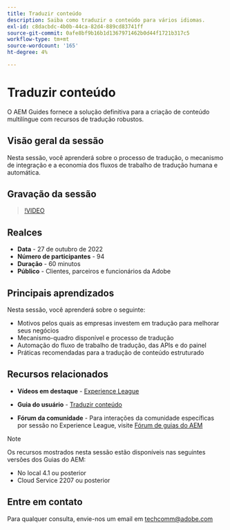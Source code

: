 ```yaml
---
title: Traduzir conteúdo
description: Saiba como traduzir o conteúdo para vários idiomas.
exl-id: c8dacbdc-4b0b-44ca-82d4-889cd83741ff
source-git-commit: 0afe8bf9b16b1d1367971462b0d44f1721b317c5
workflow-type: tm+mt
source-wordcount: '165'
ht-degree: 4%

---
```


# Traduzir conteúdo

O AEM Guides fornece a solução definitiva para a criação de conteúdo multilíngue com recursos de tradução robustos.

## Visão geral da sessão

Nesta sessão, você aprenderá sobre o processo de tradução, o mecanismo de integração e a economia dos fluxos de trabalho de tradução humana e automática.

## Gravação da sessão

>[!VIDEO](https://video.tv.adobe.com/v/3414140/translation-aem-guides?quality=12&learn=on)

## Realces

- **Data** - 27 de outubro de 2022
- **Número de participantes** - 94
- **Duração** - 60 minutos
- **Público** - Clientes, parceiros e funcionários da Adobe

## Principais aprendizados

Nesta sessão, você aprenderá sobre o seguinte:

- Motivos pelos quais as empresas investem em tradução para melhorar seus negócios
- Mecanismo-quadro disponível e processo de tradução
- Automação do fluxo de trabalho de tradução, das APIs e do painel
- Práticas recomendadas para a tradução de conteúdo estruturado

## Recursos relacionados

- **Vídeos em destaque** -  [Experience League](https://experienceleague.adobe.com/docs/experience-manager-guides-learn/videos/advanced-user-guide/overview.html?lang=en)

- **Guia do usuário** - [Traduzir conteúdo](/help/product-guide/install-guide/translation.md)

- **Fórum da comunidade** - Para interações da comunidade específicas por sessão no Experience League, visite [Fórum de guias do AEM](https://experienceleaguecommunities.adobe.com/t5/experience-manager-guides/bd-p/xml-documentation-discussions)

>[!NOTE]
>
> Os recursos mostrados nesta sessão estão disponíveis nas seguintes versões dos Guias do AEM:
>
> - No local 4.1 ou posterior
> - Cloud Service 2207 ou posterior

## Entre em contato

Para qualquer consulta, envie-nos um email em <techcomm@adobe.com>
